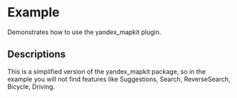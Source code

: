 # Example

Demonstrates how to use the yandex_mapkit plugin.

## Descriptions

This is a simplified version of the yandex_mapkit package, so in the example you will not find 
features like Suggestions, Search, ReverseSearch, Bicycle, Driving.
